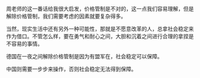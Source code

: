 周老师的这一番话给我很大启发，价格管制是不对的，这一点我们容易理解，但是解除价格管制，我们需要考虑的因素就要复杂得多。

当然，现实生活中还有另外一种可能性，那就是不愿意改革的人，总拿社会稳定来作为借口。不管怎么样，要在勇气和耐心之间，大胆和沉着之间进行合理的拿捏是不容易的事情。

德国在一夜之间解除价格管制是因为有盟军在，社会稳定可以保障。

中国则需要一步步来操作，否则社会稳定无法得到保障。